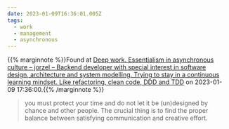 ```yaml
---
date: 2023-01-09T16:36:01.005Z
tags:
  - work
  - management
  - asynchronous
---
```

{{% marginnote %}}Found at [Deep work. Essentialism in asynchronous culture – jorzel – Backend developer with special interest in software design, architecture and system modelling. Trying to stay in a continuous learning mindset. Like refactoring, clean code, DDD and TDD](https://jorzel.github.io/deep-work-essentialism-in-asynchronous-culture/) on 2023-01-09 17:36:00.{{% /marginnote %}}

> you must protect your time and do not let it be (un)designed by chance and other people. The crucial thing is to find the proper balance between satisfying communication and creative effort.

